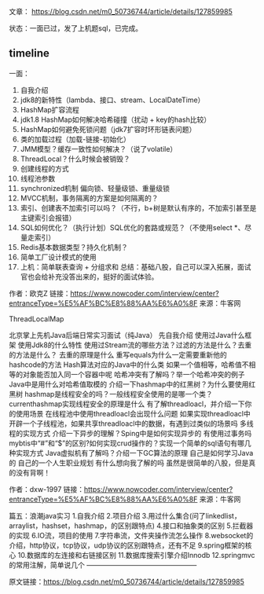 文章： https://blog.csdn.net/m0_50736744/article/details/127859985

状态：一面已过，发了上机题sql，已完成。

timeline
-----------------
一面：
1. 自我介绍
2. jdk8的新特性（lambda、接口、stream、LocalDateTime）
3. HashMap扩容流程
4. jdk1.8 HashMap如何解决哈希碰撞（扰动 + key的hash比较）
5. HashMap如何避免死锁问题（jdk7扩容时环形链表问题）
6. 类的加载过程（加载-链接-初始化）
7. JMM模型？缓存一致性如何解决？（说了volatile）
8. ThreadLocal？什么时候会被销毁？
9. 创建线程的方式
10. 线程池参数
11. synchronized机制 偏向锁、轻量级锁、重量级锁
12. MVCC机制，事务隔离的方案是如何隔离的？
13. 索引、创建表不加索引可以吗？（不行，b+树是默认有序的，不加索引甚至是主键索引会报错）
14. SQL如何优化？（执行计划）SQL优化的套路或规范？（不使用select *、尽量走索引）
15. Redis基本数据类型？持久化机制？
16. 简单工厂设计模式的使用
17. 上机：简单联表查询 + 分组求和
    总结：基础八股，自己可以深入拓展，面试官也会给补充没答出来的，挺好的面试体验。

作者：欧克Z
链接：https://www.nowcoder.com/interview/center?entranceType=%E5%AF%BC%E8%88%AA%E6%A0%8F
来源：牛客网


ThreadLocalMap 


北京掌上先机Java后端日常实习面试（纯Java）
先自我介绍
使用过Java什么框架
使用Jdk8的什么特性
使用过Stream流的哪些方法？过滤的方法是什么？去重的方法是什么？
去重的原理是什么
重写equals为什么一定需要重新他的hashcode的方法
Hash算法对应的Java中的什么类
如果一个值相等，哈希值不相等的对象能否加入同一个容器中呢
哈希冲突有了解吗？举一个哈希冲突的例子
Java中是用什么对哈希值取模的
介绍一下hashmap中的红黑树？为什么要使用红黑树
hashmap是线程安全的吗？一般线程安全使用的是哪一个类？
currenthashmap实现线程安全的原理是什么
有了解threadloacl，并介绍一下你的使用场景
在线程池中使用threadloacl会出现什么问题
如果实现threadloacl中开辟一个子线程池，如果共享threadloacl中的数据，有遇到过类似的场景吗
多线程的实现方式
介绍一下异步的理解？Sping中是如何实现异步的
有使用过事务吗
mybtis中“#”和“$”的区别?如何实现crud操作的？实现一个简单的sql语句有哪几种实现方式
Java虚拟机有了解吗？介绍一下GC算法的原理
自己是如何学习Java的
自己的一个人生职业规划
有什么想向我了解的吗
虽然是很简单的八股，但是真的没有背啊！

作者：dxw-1997
链接：https://www.nowcoder.com/interview/center?entranceType=%E5%AF%BC%E8%88%AA%E6%A0%8F
来源：牛客网

篇五：浪潮java实习
1.自我介绍
2.项目介绍
3.用过什么集合(问了linkedlist，arraylist，hashset，hashmap，的区别跟特点)
4.接口和抽象类的区别
5.拦截器的实现
6.IO流，项目的使用
7.字符串流，文件夹操作流怎么操作
8.websocket的介绍，http协议，tcp协议，udp协议的区别跟特点，还有不足
9.spring框架的核心
10.数据库的左连接和右链接区别
11.数据库搜索引擎介绍Innodb
12.springmvc的常用注解，简单说几个
————————————————

原文链接：https://blog.csdn.net/m0_50736744/article/details/127859985